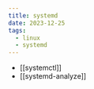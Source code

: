 ```yaml
---
title: systemd
date: 2023-12-25
tags:
  - linux
  - systemd
---
```


- [[systemctl]]
- [[systemd-analyze]]
